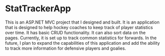 # StatTrackerApp

This is an ASP.NET MVC project that I designed and built. It is an application that is designed to help hockey coaches to keep track of player statistics over time. It has basic CRUD functionality. It can also sort data on the pages. Currently, it is set up to track common statistics for forwards. In the future, I plan to expand the capabilities of this application and add the ability to track more information for defensive players and goalies.
